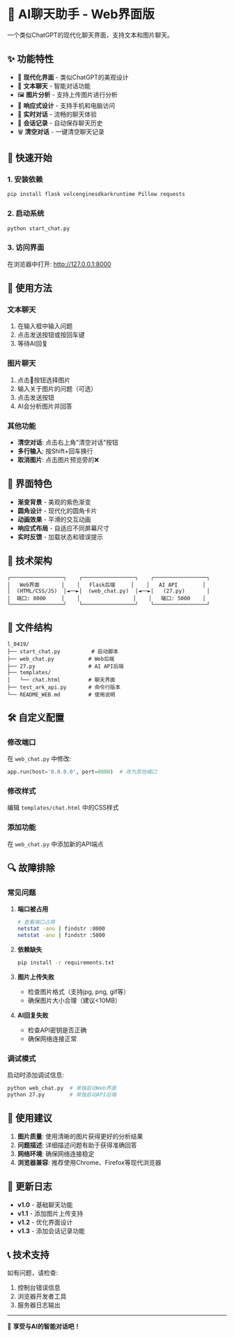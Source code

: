 # 🤖 AI聊天助手 - Web界面版

一个类似ChatGPT的现代化聊天界面，支持文本和图片聊天。

## ✨ 功能特性

- 🎨 **现代化界面** - 类似ChatGPT的美观设计
- 💬 **文本聊天** - 智能对话功能
- 🖼️ **图片分析** - 支持上传图片进行分析
- 📱 **响应式设计** - 支持手机和电脑访问
- 🔄 **实时对话** - 流畅的聊天体验
- 💾 **会话记录** - 自动保存聊天历史
- 🗑️ **清空对话** - 一键清空聊天记录

## 🚀 快速开始

### 1. 安装依赖

```bash
pip install flask volcenginesdkarkruntime Pillow requests
```

### 2. 启动系统

```bash
python start_chat.py
```

### 3. 访问界面

在浏览器中打开: http://127.0.0.1:8000

## 📱 使用方法

### 文本聊天
1. 在输入框中输入问题
2. 点击发送按钮或按回车键
3. 等待AI回复

### 图片聊天
1. 点击📎按钮选择图片
2. 输入关于图片的问题（可选）
3. 点击发送按钮
4. AI会分析图片并回答

### 其他功能
- **清空对话**: 点击右上角"清空对话"按钮
- **多行输入**: 按Shift+回车换行
- **取消图片**: 点击图片预览旁的❌

## 🎨 界面特色

- **渐变背景** - 美观的紫色渐变
- **圆角设计** - 现代化的圆角卡片
- **动画效果** - 平滑的交互动画
- **响应式布局** - 自适应不同屏幕尺寸
- **实时反馈** - 加载状态和错误提示

## 🔧 技术架构

```
┌─────────────────┐    ┌─────────────────┐    ┌─────────────────┐
│   Web界面       │    │   Flask后端     │    │   AI API        │
│  (HTML/CSS/JS)  │◄──►│  (web_chat.py)  │◄──►│   (27.py)       │
│  端口: 8000     │    │                 │    │   端口: 5000    │
└─────────────────┘    └─────────────────┘    └─────────────────┘
```

## 📂 文件结构

```
l_0419/
├── start_chat.py          # 启动脚本
├── web_chat.py           # Web后端
├── 27.py                 # AI API后端
├── templates/
│   └── chat.html         # 聊天界面
├── test_ark_api.py       # 命令行版本
└── README_WEB.md         # 使用说明
```

## 🛠️ 自定义配置

### 修改端口
在 `web_chat.py` 中修改:
```python
app.run(host='0.0.0.0', port=8000)  # 改为其他端口
```

### 修改样式
编辑 `templates/chat.html` 中的CSS样式

### 添加功能
在 `web_chat.py` 中添加新的API端点

## 🔍 故障排除

### 常见问题

1. **端口被占用**
   ```bash
   # 查看端口占用
   netstat -ano | findstr :8000
   netstat -ano | findstr :5000
   ```

2. **依赖缺失**
   ```bash
   pip install -r requirements.txt
   ```

3. **图片上传失败**
   - 检查图片格式（支持jpg, png, gif等）
   - 确保图片大小合理（建议<10MB）

4. **AI回复失败**
   - 检查API密钥是否正确
   - 确保网络连接正常

### 调试模式

启动时添加调试信息:
```bash
python web_chat.py  # 单独启动Web界面
python 27.py        # 单独启动API后端
```

## 🎯 使用建议

1. **图片质量**: 使用清晰的图片获得更好的分析结果
2. **问题描述**: 详细描述问题有助于获得准确回答
3. **网络环境**: 确保网络连接稳定
4. **浏览器兼容**: 推荐使用Chrome、Firefox等现代浏览器

## 🔄 更新日志

- **v1.0** - 基础聊天功能
- **v1.1** - 添加图片上传支持
- **v1.2** - 优化界面设计
- **v1.3** - 添加会话记录功能

## 📞 技术支持

如有问题，请检查:
1. 控制台错误信息
2. 浏览器开发者工具
3. 服务器日志输出

---

🎉 **享受与AI的智能对话吧！**

